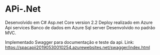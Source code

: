 # APi-.Net
Desenvolvido em C# Asp.net Core version 2.2
Deploy realizado em Azure Api services
Banco de dados em Azure Sql server
Desenvolvido no padrão MVC.

Implementado Swagger para documentação e teste da api.
Link: https://spacapii20190530010254.azurewebsites.net/swagger/index.html

